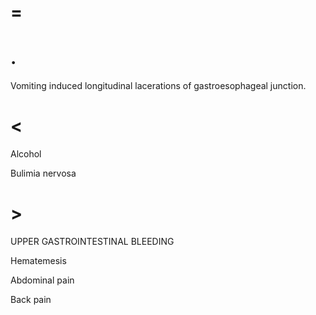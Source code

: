 # =

# .

Vomiting induced longitudinal lacerations of gastroesophageal junction.

# <

Alcohol

Bulimia nervosa

# >

UPPER GASTROINTESTINAL BLEEDING

Hematemesis

Abdominal pain

Back pain
